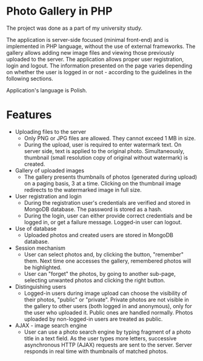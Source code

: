 # Photo Gallery in PHP
The project was done as a part of my university study.

The application is server-side focused (minimal front-end) and is implemented in PHP language, without the use of external frameworks. The gallery allows adding new image files and viewing those previously uploaded to the server. The application allows proper user registration, login and logout. The information presented on the page varies depending on whether the user is logged in or not - according to the guidelines in the following sections.

Application's language is Polish.

# Features

- Uploading files to the server
  - Only PNG or JPG files are allowed. They cannot exceed 1 MB in size.
  - During the upload, user is required to enter watermark text. On server side, text is applied to the original photo. Simultaneously, thumbnail (small resolution copy of original without watermark) is created.
- Gallery of uploaded images
  - The gallery presents thumbnails of photos (generated during upload) on a paging basis, 3 at a time.
    Clicking on the thumbnail image redirects to the watermarked image in full size.
- User registration and login
  - During the registration user's credentials are verified and stored in MongoDB database. The password is stored as a hash.
  - During the login, user can either provide correct credentials and be logged in, or get a failure message. Logged-in user can logout.
- Use of database
  - Uploaded photos and created users are stored in MongoDB database.
- Session mechanism
  - User can select photos and, by clicking the button, "remember" them. Next time one accesses the gallery, remembered photos will be highlighted.
  - User can "forget" the photos, by going to another sub-page, selecting unwanted photos and clicking the right button.
- Distinguishing users
  - Logged-in users during image upload can choose the visibility of their photos, "public" or "private". Private photos are not visible in the gallery to other users (both logged in and anonymous), only for the user who uploaded it. Public ones are handled normally. Photos uploaded by non-logged-in users are treated as public.
- AJAX - image search engine
  - User can use a photo search engine by typing fragment of a photo title in a text field. As the user types more letters, successive asynchronous HTTP (AJAX) requests are sent to the server. Server responds in real time with thumbnails of matched photos.